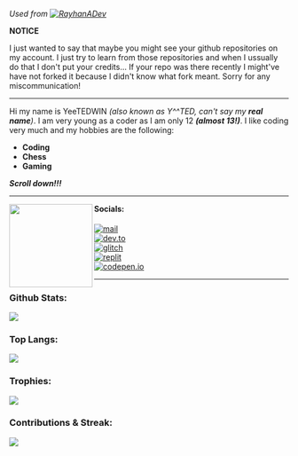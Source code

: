 *Used from [![RayhanADev](https://img.shields.io/badge/RayhanADev-README.md-blue)](https://github.com/RayhanADev/RayhanADev)*

**NOTICE**

I just wanted to say that maybe you might see your github repositories on my account. I just try to learn from those repositories and when I ussually do that I don't put your credits... If your repo was there recently I might've have not forked it because I didn't know what fork meant. Sorry for any miscommunication!

---

Hi my name is YeeTEDWIN *(also known as Y^^TED, can't say my **real name**)*. I am very young as a coder as I am only 12 ***(almost 13!)***. I like coding very much and my hobbies are the following:
- **Coding**
- **Chess**
- **Gaming**

***Scroll down!!!***

---

<img align="left" height="150px" src="https://i.postimg.cc/Zn2NdMJC/rsz-logo.png">
<h4 style="margin-top: 0px; padding-top: 0px;">Socials:</h4>

[![mail](https://img.shields.io/badge/-@YEETEDWIN-313131?style=flat-square&labelColor=313131&logo=protonmail&logoColor=white&color=313131)](mailto:yeetedwin@protonmail.com)<br />
[![dev.to](https://img.shields.io/badge/-@YEETEDWIN-313131?style=flat-square&labelColor=313131&logo=devdotto&logoColor=white&color=313131)](https://dev.to/yeetedwin)<br />
[![glitch](https://img.shields.io/badge/-@YEETEDWIN-313131?style=flat-square&labelColor=313131&logo=glitch&logoColor=white&color=313131)](https://glitch.com/@YEETEDWIN)<br />
[![replit](https://img.shields.io/badge/-@YEETEDWIN-313131?style=flat-square&labelColor=313131&logo=replit&logoColor=white&color=313131)](https://replit.com/@YeeTEDWIN)<br />
[![codepen.io](https://img.shields.io/badge/-@YEETEDWIN-313131?style=flat-square&labelColor=313131&logo=codepen&logoColor=white&color=313131)](https://codepen.io/yeetedwin)<br />

---

<h3>Github Stats:</h3>
<img src="https://github-readme-stats.vercel.app/api?username=yeetedwin&show_icons=true&title_color=FFFFFF&text_color=FFFFFF&icon_color=FFFFFF&bg_color=212121">
<h3>Top Langs:</h3>
<img src="https://github-readme-stats.vercel.app/api/top-langs/?username=yeetedwin&langs_count=7&title_color=FFFFFF&text_color=FFFFFF&icon_color=FFFFFF&bg_color=212121">
<h3>Trophies:</h3>
<img src="https://github-profile-trophy.vercel.app/?username=yeetedwin&theme=onedark">
<h3>Contributions & Streak:</h3>
<img src="https://github-readme-streak-stats.herokuapp.com/?user=YEETEDWIN&theme=react">
